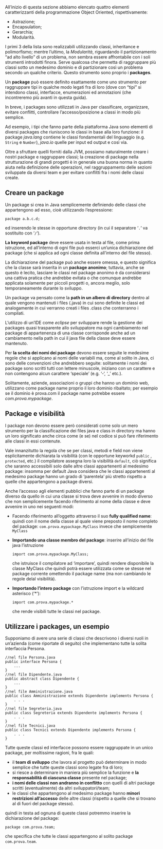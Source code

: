 All’inizio di questa sezione abbiamo elencato quattro elementi caratterizzanti della programmazione Object Oriented, rispettivamente:

*   Astrazione;
*   Encapsulation;
*   Gerarchia;
*   Modularità.

I primi 3 della lista sono realizzabili utilizzando classi, inheritance e polimorfismo; mentre l’ultimo, la _Modularità_, riguardando il partizionamento “ad alto livello” di un problema, non sembra essere affrontabile con i soli strumenti introdotti finora. Serve qualcosa che permetta di raggruppare più classi sotto un medesimo dominio e di partizionare così un problema secondo un qualche criterio. Questo strumento sono proprio i **packages**.

Un **package** può essere definito esattamente come uno strumento per raggruppare tipi in qualche modo legati fra di loro (dove con “tipi” si intendono classi, interfacce, enumerazioni ed annotazioni (che incontreremo più avanti in questa guida).

In breve, i packages sono utilizzati in Java per classificare, organizzare, evitare conflitti, controllare l’accesso/posizione a classi in modo più semplice.

Ad esempio, i tipi che fanno parte della piattaforma Java sono elementi di diversi packages che riuniscono le classi in base alla loro funzione: il package _java.lang_ contiene le classi fondamentali del linguaggio (e.g. `String` e `Number`), _java.io_ quelle per input ed output e così via.

Oltre a sfruttare quelli forniti dalla JVM, possiamo naturalmente creare i nostri package e raggruppare classi; la creazione di package nella strutturazione di grandi progetti è in generale una buona norma in quanto aiuta nella definizione delle operazioni, nel raggruppamento delle sezioni sviluppate da diversi team e per evitare conflitti fra i nomi delle classi create.

Creare un package
-----------------

Un package si crea in Java semplicemente definiendo delle classi che appartengono ad esso, cioè utilizzando l’espressione:

```
package a.b.c.d;
```

ed inserendo le stesse in opportune directory (in cui il separatore ‘`.`‘ va sostituito con ‘`/`‘).

**La keyword package** deve essere usata in testa al file, come prima istruzione, ed all’interno di ogni file può esserci un’unica dichiarazione del package (che si applica ad ogni classe definita all’interno del file stesso).

La dichiarazione del package può anche essere omessa, e questo significa che la classe sarà inserita in un **package anonimo**; tuttavia, anche se questo è lecito, lasciare le classi nel package anonimo è da considerarsi una cattiva pratica che andrebbe evitata o che comunque andrebbe applicata solamente per piccoli progetti o, ancora meglio, solo temporaneamente durante lo sviluppo.

Un package va pensato come la **path in un albero di directory** dentro al quale vengono mantenuti i files (.java) in cui sono definite le classi ed analogamente in cui verranno creati i files .class che conterranno i compilati.

L’utilizzo di un’IDE come _eclipse_ per sviluppare rende la gestione dei packages quasi trasparente allo sviluppatore ma ogni cambiamento nel package di appartenenza di una classe corrisponde anche ad un cambiamento nella path in cui il java file della classe deve essere mantenuto.

Per **la scelta dei nomi dei package** devono essere seguite le medesime regole che si applicano ai nomi delle variabili ma, come al solito in Java, ci sono delle convenzioni che andrebbero seguite: solitamente i nomi dei package sono scritti tutti con lettere minuscole, iniziano con un carattere e non contengono alcun carattere ‘speciale’ (e.g. ‘-‘, ‘_’ etc.).

Solitamente, aziende, associazioni o gruppi che hanno un dominio web, utilizzano come package name proprio il loro dominio ribaltato; per esempio se il dominio è prova.com il package name potrebbe essere _com.prova.mypackage_.

Package e visibilità
--------------------

I package non devono essere però considerati come solo un mero strumento per la classificazione dei files java e class in directory ma hanno un loro significato anche circa come (e se) nel codice si può fare riferimento alle classi in essi contenute.

Vale innanzitutto la regola che se per classi, metodi e field non viene esplicitamente dichiarata la visibilità (con le opportune keyworkd `public` , `protected`, etc.) il compilatore assegna loro la visibilità `default`, ciò significa che saranno accessibili solo dalle altre classi appartenenti al medesimo package: insomma per default Java considera che le classi appartenenti al medesimo package hanno un grado di ‘parentela’ più stretto rispetto a quelle che appartengono a package diversi.

Anche l’accesso agli elementi pubblici che fanno parte di un package diverso da quello in cui una classe si trova deve avvenire in modo diverso che non semplicemente facendo riferimento al nome della classe e deve avvenire in uno nei seguenti modi:

*   Facendo riferimento all’oggetto attraverso il suo **fully qualified name**: quindi con il nome della classe al quale viene preposto il nome completo del package: `com.prova.mypackage.MyClass` invece che semplcemente `MyClass`
*   **Importando una classe membro del package**: inserire all’inizio del file java l’istruzione
    
    `import com.prova.mypackage.MyClass;`
    
    che istruisce il compilatore ad ‘importare’, quindi rendere disponibile la classe MyClass che quindi potrà essere utilizzata come se stesse nel package corrente omettendo il package name (ma non cambiando le regole delal visibilità).
    
*   **Importando l’intero package** con l’istruzione import e la wildcard asterisco (‘*’):
    
    `import com.prova.mypackage.*`
    
    che rende visibili tutte le classi nel package.
    

Utilizzare i packages, un esempio
---------------------------------

Supponiamo di avere una serie di classi che descrivono i diversi ruoli in un’azienda (come riportate di seguito) che implementano tutte la solita interfaccia Persona.

```
//nel file Persona.java
public interface Persona {
	...
}
//nel file Dipendente.java
public abstract class Dipendente {
    ...
}
//nel file Amministrazione.java
public class Amministrazione extends Dipendente implements Persona {
    . . .
}
//nel file Segreteria.java
public class Segreteria extends Dipendente implements Persona {
    . . .
}
//nel file Tecnici.java
public class Tecnici extends Dipendente implements Persona {
    . . .
}
```

Tutte queste classi ed interfacce possono essere raggruppate in un unico package, per moltissime ragioni, fra le quali:

*   il **team di sviluppo** che lavora al progetto può determinare in modo semplice che tutte queste classi sono legate fra di loro;
*   si riesce a determinare in maniera più semplice la funzione e **la responsabilità di ciascuna classe** presente nel package;
*   **i nomi delle classi non andranno in conflitto** con quelli di altri package scritti (eventualmente) da altri sviluppatori/team;
*   le classi che appartengono al medesimo package hanno **minori restrizioni all’accesso** delle altre classi (rispetto a quelle che si trovano al di fuori del package stesso).

quindi in testa ad ognuna di queste classi potremmo inserire la dichiarazione del package:

```
package com.prova.team;
```

che specifica che tutte le classi appartengono al solito package `com.prova.team`.